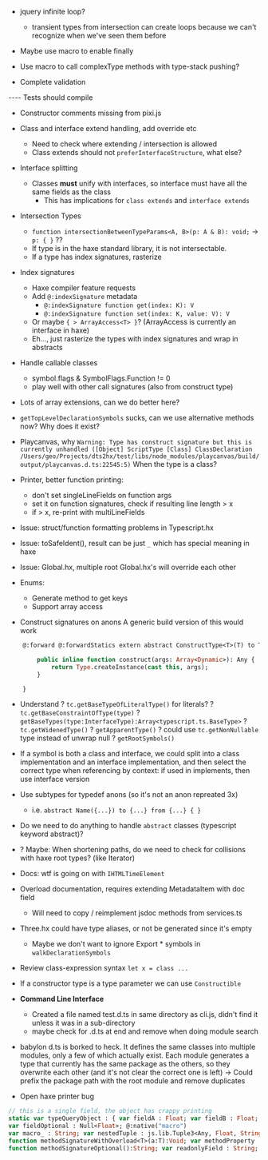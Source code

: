 - jquery infinite loop?
	- transient types from intersection can create loops because we can't recognize when we've seen them before

- Maybe use macro to enable finally
- Use macro to call complexType methods with type-stack pushing?

- Complete validation

---- Tests should compile

- Constructor comments missing from pixi.js

- Class and interface extend handling, add override etc
	- Need to check where extending / intersection is allowed
	- Class extends should not `preferInterfaceStructure`, what else?

- Interface splitting
	- Classes **must** unify with interfaces, so interface must have all the same fields as the class
		- This has implications for `class extends` and `interface extends`

- Intersection Types
	- `function intersectionBetweenTypeParams<A, B>(p: A & B): void;` -> `p: { }` ??
	- If type is in the haxe standard library, it is not intersectable.
	- If a type has index signatures, rasterize

- Index signatures
	- Haxe compiler feature requests
	- Add `@:indexSignature` metadata
		- `@:indexSignature function get(index: K): V`
		- `@:indexSignature function set(index: K, value: V): V`
	- Or maybe `{ > ArrayAccess<T> }`? (ArrayAccess is currently an interface in haxe)
	- Eh..., just rasterize the types with index signatures and wrap in abstracts

- Handle callable classes
	- symbol.flags & SymbolFlags.Function != 0
	- play well with other call signatures (also from construct type)

- Lots of array extensions, can we do better here?

- `getTopLevelDeclarationSymbols` sucks, can we use alternative methods now? Why does it exist?

- Playcanvas, why 
	`Warning: Type has construct signature but this is currently unhandled ([Object] ScriptType [Class] ClassDeclaration /Users/geo/Projects/dts2hx/test/libs/node_modules/playcanvas/build/output/playcanvas.d.ts:22545:5)`
	When the type is a class?

- Printer, better function printing:
	- don't set singleLineFields on function args
	- set it on function signatures, check if resulting line length > x
	- if > x, re-print with multiLineFields

- Issue: struct/function formatting problems in Typescript.hx

- Issue: toSafeIdent(), result can be just `_` which has special meaning in haxe

- Issue: Global.hx, multiple root Global.hx's will override each other

- Enums:
	- Generate method to get keys
	- Support array access

- Construct signatures on anons
A generic build version of this would work
```haxe
	@:forward @:forwardStatics extern abstract ConstructType<T>(T) to T from T {

		public inline function construct(args: Array<Dynamic>): Any {
			return Type.createInstance(cast this, args);
		}

	}
```

- Understand
? `tc.getBaseTypeOfLiteralType()` for literals?
? `tc.getBaseConstraintOfType(type)`
? `getBaseTypes(type:InterfaceType):Array<typescript.ts.BaseType>`
? `tc.getWidenedType()`
? `getApparentType()`
? could use `tc.getNonNullable` type instead of unwrap null
? `getRootSymbols()`

- If a symbol is both a class and interface, we could split into a class implementation and an interface implementation, and then select the correct type when referencing by context: if used in implements, then use interface version 

- Use subtypes for typedef anons (so it's not an anon repreated 3x)
	- i.e. `abstract Name({...}) to {...} from {...} { }`

- Do we need to do anything to handle `abstract` classes (typescript keyword abstract)?

- ? Maybe: When shortening paths, do we need to check for collisions with haxe root types? (like Iterator)

- Docs: wtf is going on with `IHTMLTimeElement`
- Overload documentation, requires extending MetadataItem with doc field
	- Will need to copy / reimplement jsdoc methods from services.ts

- Three.hx could have type aliases, or not be generated since it's empty
	- Maybe we don't want to ignore Export * symbols in `walkDeclarationSymbols`

- Review class-expression syntax `let x = class ...`

- If a constructor type is a type parameter we can use `Constructible`

- **Command Line Interface**
	- Created a file named test.d.ts in same directory as cli.js, didn't find it unless it was in a sub-directory
	- maybe check for .d.ts at end and remove when doing module search

- babylon d.ts is borked to heck. It defines the same classes into multiple modules, only a few of which actually exist. Each module generates a type that currently has the same package as the others, so they overwrite each other (and it's not clear the correct one is left)
	-> Could prefix the package path with the root module and remove duplicates

- Open haxe printer bug
```haxe
// this is a single field, the object has crappy printing
static var typeQueryObject : { var fieldA : Float; var fieldB : Float; var fieldArrayAlias : Array<String>; @:optional
var fieldOptional : Null<Float>; @:native("macro")
var macro_ : String; var nestedTuple : js.lib.Tuple3<Any, Float, String, js.lib.Tuple2<Any, Bool, Array<Bool>>>; var computedFieldName : String; var sub : { var a : Float; var b : Float; }; function methodSignatureComplex<T:(haxe.extern.EitherType<String, Float>)>(a:Float, ?opt:String):T; @:overload(function(a:Float):Void { })
function methodSignatureWithOverload<T>(a:T):Void; var methodProperty : (a:Any) -> Void; @:optional
function methodSignatureOptional():String; var readonlyField : String; };
```